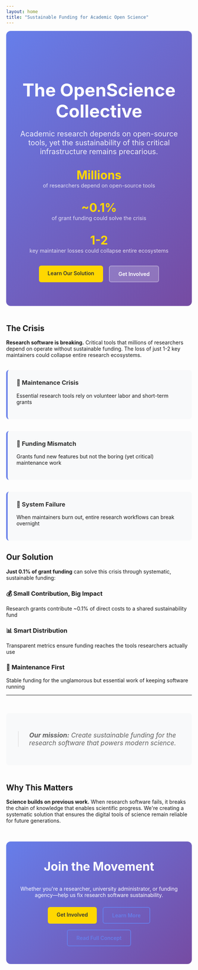 ```yaml
---
layout: home
title: "Sustainable Funding for Academic Open Science"
---
```


<div class="hero-section">
  <div class="hero-content">
    <h1 class="hero-title">The OpenScience Collective</h1>
    <p class="hero-subtitle">Academic research depends on open-source tools, yet the sustainability of this critical infrastructure remains precarious.</p>
    <div class="hero-stats">
      <div class="stat-item">
        <span class="stat-number">Millions</span>
        <span class="stat-label">of researchers depend on open-source tools</span>
      </div>
      <div class="stat-item">
        <span class="stat-number">~0.1%</span>
        <span class="stat-label">of grant funding could solve the crisis</span>
      </div>
      <div class="stat-item">
        <span class="stat-number">1-2</span>
        <span class="stat-label">key maintainer losses could collapse entire ecosystems</span>
      </div>
    </div>
    <div class="hero-cta">
      <a href="/solution" class="btn btn-primary">Learn Our Solution</a>
      <a href="/get-involved" class="btn btn-secondary">Get Involved</a>
    </div>
  </div>
</div>

## The Crisis

**Research software is breaking.** Critical tools that millions of researchers depend on operate without sustainable funding. The loss of just 1-2 key maintainers could collapse entire research ecosystems.

<div class="problem-grid">
  <div class="problem-item">
    <h3>🔧 Maintenance Crisis</h3>
    <p>Essential research tools rely on volunteer labor and short-term grants</p>
  </div>
  <div class="problem-item">
    <h3>💸 Funding Mismatch</h3>
    <p>Grants fund new features but not the boring (yet critical) maintenance work</p>
  </div>
  <div class="problem-item">
    <h3>🚨 System Failure</h3>
    <p>When maintainers burn out, entire research workflows can break overnight</p>
  </div>
</div>

## Our Solution

**Just 0.1% of grant funding** can solve this crisis through systematic, sustainable funding:

### 💰 **Small Contribution, Big Impact**
Research grants contribute ~0.1% of direct costs to a shared sustainability fund

### 📊 **Smart Distribution**
Transparent metrics ensure funding reaches the tools researchers actually use

### 🔧 **Maintenance First**
Stable funding for the unglamorous but essential work of keeping software running

---

<div class="mission-statement">
  <blockquote>
    <p><strong>Our mission:</strong> Create sustainable funding for the research software that powers modern science.</p>
  </blockquote>
</div>

## Why This Matters

**Science builds on previous work.** When research software fails, it breaks the chain of knowledge that enables scientific progress. We're creating a systematic solution that ensures the digital tools of science remain reliable for future generations.

<div class="cta-section">
  <h3>Join the Movement</h3>
  <p>Whether you're a researcher, university administrator, or funding agency—help us fix research software sustainability.</p>
  <div class="cta-buttons">
    <a href="/get-involved" class="btn btn-primary">Get Involved</a>
    <a href="/solution" class="btn btn-outline">Learn More</a>
    <a href="https://github.com/OpenScience-Collective/osc" class="btn btn-outline">Read Full Concept</a>
  </div>
</div>

<style>
.hero-section {
  background: linear-gradient(135deg, #667eea 0%, #764ba2 100%);
  color: white;
  padding: 4rem 2rem;
  margin: 0 0 3rem 0;
  border-radius: 12px;
  text-align: center;
}

.hero-title {
  font-size: 3rem;
  font-weight: 700;
  margin-bottom: 1rem;
  line-height: 1.2;
}

.hero-subtitle {
  font-size: 1.25rem;
  margin-bottom: 2rem;
  opacity: 0.9;
  max-width: 600px;
  margin-left: auto;
  margin-right: auto;
}

.hero-stats {
  display: flex;
  justify-content: center;
  gap: 2rem;
  margin-bottom: 2rem;
  flex-wrap: wrap;
}

.stat-item {
  text-align: center;
}

.stat-number {
  display: block;
  font-size: 2rem;
  font-weight: 700;
  color: #ffd700;
}

.stat-label {
  display: block;
  font-size: 0.9rem;
  opacity: 0.8;
}

.hero-cta {
  display: flex;
  gap: 1rem;
  justify-content: center;
  flex-wrap: wrap;
}

.btn {
  padding: 12px 24px;
  border-radius: 6px;
  text-decoration: none;
  font-weight: 600;
  transition: all 0.3s ease;
  display: inline-block;
}

.btn-primary {
  background-color: #ffd700;
  color: #333;
}

.btn-primary:hover {
  background-color: #ffed4e;
  transform: translateY(-2px);
}

.btn-secondary {
  background-color: rgba(255,255,255,0.2);
  color: white;
  border: 2px solid rgba(255,255,255,0.3);
}

.btn-secondary:hover {
  background-color: rgba(255,255,255,0.3);
  transform: translateY(-2px);
}

.btn-outline {
  background-color: transparent;
  color: #667eea;
  border: 2px solid #667eea;
}

.btn-outline:hover {
  background-color: #667eea;
  color: white;
  transform: translateY(-2px);
}

.problem-grid {
  display: grid;
  grid-template-columns: repeat(auto-fit, minmax(250px, 1fr));
  gap: 2rem;
  margin: 2rem 0;
}

.problem-item {
  background: #f8f9fa;
  padding: 1.5rem;
  border-radius: 8px;
  border-left: 4px solid #667eea;
}

.problem-item h3 {
  margin-top: 0;
  color: #333;
}

.mission-statement {
  background: #f8f9fa;
  padding: 2rem;
  border-radius: 8px;
  margin: 3rem 0;
  text-align: center;
}

.mission-statement blockquote {
  margin: 0;
  font-style: italic;
  font-size: 1.1rem;
}

.cta-section {
  background: linear-gradient(135deg, #667eea 0%, #764ba2 100%);
  color: white;
  padding: 3rem 2rem;
  border-radius: 12px;
  text-align: center;
  margin: 3rem 0;
}

.cta-section h3 {
  margin-top: 0;
  font-size: 2rem;
}

.cta-buttons {
  display: flex;
  gap: 1rem;
  justify-content: center;
  flex-wrap: wrap;
  margin-top: 1.5rem;
}

@media (max-width: 768px) {
  .hero-title {
    font-size: 2rem;
  }
  
  .hero-stats {
    gap: 1rem;
  }
  
  .problem-grid {
    grid-template-columns: 1fr;
  }
  
  .hero-cta, .cta-buttons {
    flex-direction: column;
    align-items: center;
  }
}
</style>